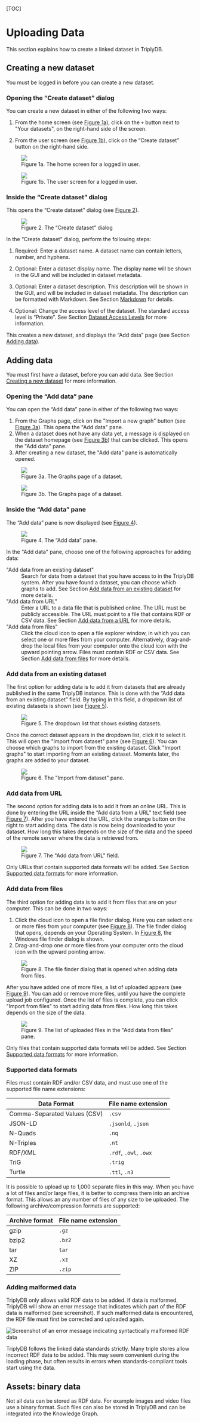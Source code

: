 [TOC]

# Uploading Data

This section explains how to create a linked dataset in TriplyDB.



## Creating a new dataset

You must be logged in before you can create a new dataset.
<!-- TODO: See page [logging in](../logging-in/index.md) for more information. -->

### Opening the “Create dataset” dialog

You can create a new dataset in either of the following two ways:

1. From the home screen (see [Figure 1a](#fig-home-screen-logged-in)), click on the `+` button next to "Your datasets", on the right-hand side of the screen.

2. From the user screen (see [Figure 1b](#fig-user-screen-logged-in)), click on the “Create dataset” button on the right-hand side.

<figure id="fig-home-screen-logged-in">
  <img src="../../assets/home-screen-logged-in.png">
  <figcaption>Figure 1a. The home screen for a logged in user.</figcaption>
</figure>

<figure id="fig-user-screen-logged-in">
  <img src="../../assets/user-screen-logged-in.png">
  <figcaption>Figure 1b. The user screen for a logged in user.</figcaption>
</figure>

### Inside the “Create dataset” dialog

This opens the “Create dataset” dialog (see [Figure 2](#fig-add-dataset-dialog)).

<figure id="fig-add-dataset-dialog">
  <img src="../../assets/add-dataset-dialog.png">
  <figcaption>Figure 2. The “Create dataset” dialog</figcaption>
</figure>

In the “Create dataset” dialog, perform the following steps:

1. Required: Enter a dataset name. A dataset name can contain letters, number, and hyphens.

2. Optional: Enter a dataset display name. The display name will be shown in the GUI and will be included in dataset metadata.

3. Optional: Enter a dataset description. This description will be shown in the GUI, and will be included in dataset metadata. The description can be formatted with Markdown. See Section [Markdown](../reference/index.md#markdown-support) for details.

4. Optional: Change the access level of the dataset. The standard access level is “Private”. See Section [Dataset Access Levels](../reference/index.md#access-levels) for more information.

This creates a new dataset, and displays the “Add data” page (see Section [Adding data](#adding-data)).

<!-- move
When datasets are Public (see [Access Levels](../reference/index.md#access-levels)), they automatically expose metadata and are automatically crawled and indexed by popular search engines (see [Metadata](../publishing-data/index.md#entering-metadata)).
-->



## Adding data

You must first have a dataset, before you can add data. See Section [Creating a new dataset](#creating-a-new-dataset) for more information.

### Opening the “Add data” pane

You can open the “Add data” pane in either of the following two ways:

<!-- TODO: (see Section [Graphs page]()) -->
<!-- TODO: (see Section [Dataset page]()) -->
1. From the Graphs page, click on the "Import a new graph" button (see [Figure 3a](#fig-graphs-page)). This opens the "Add data" pane.
2. When a dataset does not have any data yet, a message is displayed on the dataset homepage (see [Figure 3b](#fig-dataset-homepage-no-data)) that can be clicked. This opens the "Add data" pane.
3. After creating a new dataset, the "Add data" pane is automatically opened.

<figure id="fig-graphs-page">
  <img src="../../assets/graphs-page.png">
  <figcaption>Figure 3a. The Graphs page of a dataset.</figcaption>
</figure>

<figure id="fig-dataset-homepage-no-data">
  <img src="../../assets/dataset-homepage-no-data.png">
  <figcaption>Figure 3b. The Graphs page of a dataset.</figcaption>
</figure>

### Inside the “Add data” pane

The “Add data” pane is now displayed (see [Figure 4](#fig-add-data-pane)).

<figure id="fig-add-data-pane">
  <img src="../../assets/add-data-pane.png">
  <figcaption>Figure 4. The “Add data” pane.</figcaption>
</figure>

In the "Add data" pane, choose one of the following approaches for adding data:

<dl>
  <dt>"Add data from an existing dataset"</dt>
  <dd>Search for data from a dataset that you have access to in the TriplyDB system. After you have found a dataset, you can choose which graphs to add. See Section <a href="#add-data-from-an-existing-dataset">Add data from an existing dataset</a> for more details.</dd>
  <dt>"Add data from URL"</dt>
  <dd>Enter a URL to a data file that is published online. The URL must be publicly accessible. The URL must point to a file that contains RDF or CSV data. See Section <a href="#add-data-from-url">Add data from a URL</a> for more details.</dd>
  <dt>"Add data from files"</dt>
  <dd>Click the cloud icon to open a file explorer window, in which you can select one or more files from your computer. Alternatively, drag-and-drop the local files from your computer onto the cloud icon with the upward pointing arrow. Files must contain RDF or CSV data. See Section <a href="#add-data-from-files">Add data from files</a> for more details.</dd>
</dl>

### Add data from an existing dataset

The first option for adding data is to add it from datasets that are already published in the same TriplyDB instance. This is done with the “Add data from an existing dataset” field. By typing in this field, a dropdown list of existing datasets is shown (see [Figure 5](#fig-add-data-from-an-existing-dataset-field)).

<figure id="fig-add-data-from-an-existing-dataset-field">
  <img src="../../assets/add-data-from-an-existing-dataset-field.png">
  <figcaption>Figure 5. The dropdown list that shows existing datasets.</figcaption>
</figure>

Once the correct dataset appears in the dropdown list, click it to select it. This will open the "Import from dataset" pane (see [Figure 6](#fig-add-data-from-an-existing-dataset-choose-graphs)). You can choose which graphs to import from the existing dataset. Click "Import graphs" to start importing from an existing dataset. Moments later, the graphs are added to your dataset.

<figure id="fig-add-data-from-an-existing-dataset-choose-graphs">
  <img src="../../assets/add-data-from-an-existing-dataset-choose-graphs.png">
  <figcaption>Figure 6. The "Import from dataset" pane.</figcaption>
</figure>

### Add data from URL

The second option for adding data is to add it from an online URL. This is done by entering the URL inside the “Add data from a URL” text field (see [Figure 7](#fig-add-data-from-a-url-field)). After you have entered the URL, click the orange button on the right to start adding data. The data is now being downloaded to your dataset. How long this takes depends on the size of the data and the speed of the remote server where the data is retrieved from.

<figure id="fig-add-data-from-a-url-field">
  <img src="../../assets/add-data-from-a-url-field.png">
  <figcaption>Figure 7. The "Add data from URL" field.</figcaption>
</figure>

Only URLs that contain supported data formats will be added. See Section [Supported data formats](#supported-data-formats) for more information.

### Add data from files

The third option for adding data is to add it from files that are on your computer. This can be done in two ways:

1. Click the cloud icon to open a file finder dialog. Here you can select one or more files from your computer (see [Figure 8](#fig-add-data-from-files-dialog)). The file finder dialog that opens, depends on your Operating System. In [Figure 8](#fig-add-data-from-files-dialog), the Windows file finder dialog is shown.
2. Drag-and-drop one or more files from your computer onto the cloud icon with the upward pointing arrow.

<figure id="fig-add-data-from-files-dialog">
  <img src="../../assets/add-data-from-files-dialog.png">
  <figcaption>Figure 8. The file finder dialog that is opened when adding data from files.</figcaption>
</figure>

After you have added one of more files, a list of uploaded appears (see [Figure 9](#fig-add-data-from-files-job)). You can add or remove more files, until you have the complete upload job configured. Once the list of files is complete, you can click "Import from files" to start adding data from files. How long this takes depends on the size of the data.

<figure id="fig-add-data-from-files-job">
  <img src="../../assets/add-data-from-files-job.png">
  <figcaption>Figure 9. The list of uploaded files in the "Add data from files" pane.</figcaption>
</figure>

Only files that contain supported data formats will be added. See Section [Supported data formats](#supported-data-formats) for more information.

### Supported data formats

Files must contain RDF and/or CSV data, and must use one of the supported file name extensions:

| **Data Format**              | **File name extension** |
| ---------------------------- | ----------------------- |
| Comma-Separated Values (CSV) | `.csv`                  |
| JSON-LD                      | `.jsonld`, `.json`      |
| N-Quads                      | `.nq`                   |
| N-Triples                    | `.nt`                   |
| RDF/XML                      | `.rdf`, `.owl`, `.owx`  |
| TriG                         | `.trig`                 |
| Turtle                       | `.ttl`, `.n3`           |

It is possible to upload up to 1,000 separate files in this way. When you have a lot of files and/or large files, it is better to compress them into an archive format. This allows an any number of files of any size to be uploaded. The following archive/compression formats are supported:

| **Archive format** | **File name extension** |
| ------------------ | ----------------------- |
| gzip               | `.gz`                   |
| bzip2              | `.bz2`                  |
| tar                | `tar`                   |
| XZ                 | `.xz`                   |
| ZIP                | `.zip`                  |

### Adding malformed data

TriplyDB only allows valid RDF data to be added. If data is malformed, TriplyDB will show an error message that indicates which part of the RDF data is malformed (see screenshot). If such malformed data is encountered, the RDF file must first be corrected and uploaded again.

![Screenshot of an error message indicating syntactically malformed RDF data](../../assets/upload-error.png)

TriplyDB follows the linked data standards strictly. Many triple stores allow incorrect RDF data to be added. This may seem convenient during the loading phase, but often results in errors when standards-compliant tools start using the data.

## Assets: binary data

Not all data can be stored as RDF data. For example images and video files use a binary format. Such files can also be stored in TriplyDB and can be integrated into the Knowledge Graph.
